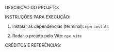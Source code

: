 DESCRIÇÃO DO PROJETO:

INSTRUÇÕES PARA EXECUÇÃO:

1) Instalar as dependencias (terminal):
` npm install `

2) Rodar o projeto pelo Vite:
` npx vite `

CRÉDITOS E REFERÊNCIAS:
